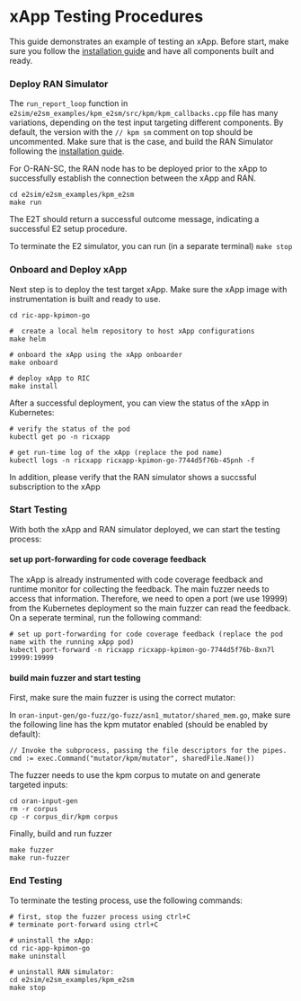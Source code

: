 # xApp Testing Procedures

This guide demonstrates an example of testing an xApp. Before start, make sure you follow the [installation guide](../README.md) and have all components built and ready. 

### Deploy RAN Simulator
The `run_report_loop` function in `e2sim/e2sm_examples/kpm_e2sm/src/kpm/kpm_callbacks.cpp` file has many variations, depending on the test input targeting different components. By default, the version with the `// kpm sm` comment on top should be uncommented. Make sure that is the case, and build the RAN Simulator following the [installation guide](../README.md). 

For O-RAN-SC, the RAN node has to be deployed prior to the xApp to successfully establish the connection between the xApp and RAN. 

```
cd e2sim/e2sm_examples/kpm_e2sm
make run
```
The E2T should return a successful outcome message, indicating a successful E2 setup procedure.

To terminate the E2 simulator, you can run (in a separate terminal) ```make stop```

### Onboard and Deploy xApp
Next step is to deploy the test target xApp. Make sure the xApp image with instrumentation is built and ready to use. 
```
cd ric-app-kpimon-go

#  create a local helm repository to host xApp configurations
make helm

# onboard the xApp using the xApp onboarder
make onboard

# deploy xApp to RIC
make install
```

After a successful deployment, you can view the status of the xApp in Kubernetes:
```
# verify the status of the pod
kubectl get po -n ricxapp

# get run-time log of the xApp (replace the pod name)
kubectl logs -n ricxapp ricxapp-kpimon-go-7744d5f76b-45pnh -f
```

In addition, please verify that the RAN simulator shows a succssful subscription to the xApp

### Start Testing
With both the xApp and RAN simulator deployed, we can start the testing process:

#### set up port-forwarding for code coverage feedback
The xApp is already instrumented with code coverage feedback and runtime monitor for collecting the feedback. The main fuzzer needs to access that information. Therefore, we need to open a port (we use 19999) from the Kubernetes deployment so the main fuzzer can read the feedback. On a seperate terminal, run the following command:

```
# set up port-forwarding for code coverage feedback (replace the pod name with the running xApp pod)
kubectl port-forward -n ricxapp ricxapp-kpimon-go-7744d5f76b-8xn7l 19999:19999

```

#### build main fuzzer and start testing
First, make sure the main fuzzer is using the correct mutator:

In `oran-input-gen/go-fuzz/go-fuzz/asn1_mutator/shared_mem.go`, make sure the following line has the kpm mutator enabled (should be enabled by default):
```
// Invoke the subprocess, passing the file descriptors for the pipes.
cmd := exec.Command("mutator/kpm/mutator", sharedFile.Name())
```

The fuzzer needs to use the kpm corpus to mutate on and generate targeted inputs:

```
cd oran-input-gen
rm -r corpus
cp -r corpus_dir/kpm corpus
```

Finally, build and run fuzzer
```
make fuzzer
make run-fuzzer
```

### End Testing
To terminate the testing process, use the following commands:
```
# first, stop the fuzzer process using ctrl+C
# terminate port-forward using ctrl+C

# uninstall the xApp:
cd ric-app-kpimon-go
make uninstall

# uninstall RAN simulator:
cd e2sim/e2sm_examples/kpm_e2sm
make stop
```